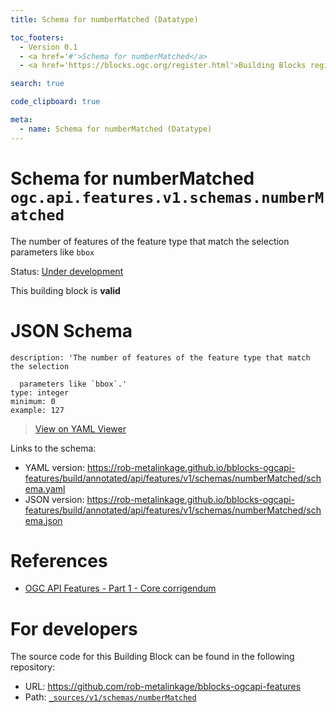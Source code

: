 ```yaml
---
title: Schema for numberMatched (Datatype)

toc_footers:
  - Version 0.1
  - <a href='#'>Schema for numberMatched</a>
  - <a href='https://blocks.ogc.org/register.html'>Building Blocks register</a>

search: true

code_clipboard: true

meta:
  - name: Schema for numberMatched (Datatype)
---
```



# Schema for numberMatched `ogc.api.features.v1.schemas.numberMatched`

The number of features of the feature type that match the selection parameters like `bbox`

<p class="status">
    <span data-rainbow-uri="http://www.opengis.net/def/status">Status</span>:
    <a href="http://www.opengis.net/def/status/under-development" target="_blank" data-rainbow-uri>Under development</a>
</p>

<aside class="success">
This building block is <strong>valid</strong>
</aside>


# JSON Schema

```yaml--schema
description: 'The number of features of the feature type that match the selection

  parameters like `bbox`.'
type: integer
minimum: 0
example: 127

```

> <a target="_blank" href="https://avillar.github.io/TreedocViewer/?dataParser=yaml&amp;dataUrl=https%3A%2F%2Frob-metalinkage.github.io%2Fbblocks-ogcapi-features%2Fbuild%2Fannotated%2Fapi%2Ffeatures%2Fv1%2Fschemas%2FnumberMatched%2Fschema.yaml&amp;expand=2&amp;option=%7B%22showTable%22%3A+false%7D">View on YAML Viewer</a>

Links to the schema:

* YAML version: <a href="https://rob-metalinkage.github.io/bblocks-ogcapi-features/build/annotated/api/features/v1/schemas/numberMatched/schema.yaml" target="_blank">https://rob-metalinkage.github.io/bblocks-ogcapi-features/build/annotated/api/features/v1/schemas/numberMatched/schema.yaml</a>
* JSON version: <a href="https://rob-metalinkage.github.io/bblocks-ogcapi-features/build/annotated/api/features/v1/schemas/numberMatched/schema.json" target="_blank">https://rob-metalinkage.github.io/bblocks-ogcapi-features/build/annotated/api/features/v1/schemas/numberMatched/schema.json</a>

# References

* [OGC API Features - Part 1 - Core corrigendum](https://docs.ogc.org/is/17-069r4/17-069r4.html)

# For developers

The source code for this Building Block can be found in the following repository:

* URL: <a href="https://github.com/rob-metalinkage/bblocks-ogcapi-features" target="_blank">https://github.com/rob-metalinkage/bblocks-ogcapi-features</a>
* Path:
<code><a href="https://github.com/rob-metalinkage/bblocks-ogcapi-features/blob/HEAD/_sources/v1/schemas/numberMatched" target="_blank">_sources/v1/schemas/numberMatched</a></code>


